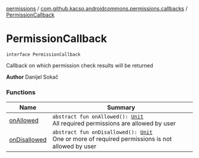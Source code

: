 [permissions](../../index.md) / [com.github.kacso.androidcommons.permissions.callbacks](../index.md) / [PermissionCallback](./index.md)

# PermissionCallback

`interface PermissionCallback`

Callback on which permission check results will be returned

**Author**
Danijel Sokač

### Functions

| Name | Summary |
|---|---|
| [onAllowed](on-allowed.md) | `abstract fun onAllowed(): `[`Unit`](https://kotlinlang.org/api/latest/jvm/stdlib/kotlin/-unit/index.html)<br>All required permissions are allowed by user |
| [onDisallowed](on-disallowed.md) | `abstract fun onDisallowed(): `[`Unit`](https://kotlinlang.org/api/latest/jvm/stdlib/kotlin/-unit/index.html)<br>One or more of required permissions is not allowed by user |
